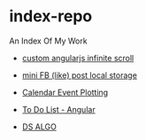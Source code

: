 # index-repo

An Index Of My Work

 - <a target="_blank" href="https://gotogsk85.github.io/custom-angularjs-infinite-scroll/">custom angularjs infinite scroll</a>

 - <a target="_blank" href="https://gotogsk85.github.io/fblike-post-localStorage/">mini FB (like) post local storage</a>
 
 - <a target="_blank" href="https://gotogsk85.github.io/calendar-events-plotting/">Calendar Event Plotting</a>
 
 - <a target="_blank" href="https://gotogsk85.github.io/todo-angular/">To Do List - Angular</a>
 
 - <a target="_blank" href="https://gotogsk85.github.io/dsalgos/">DS ALGO</a>
 
